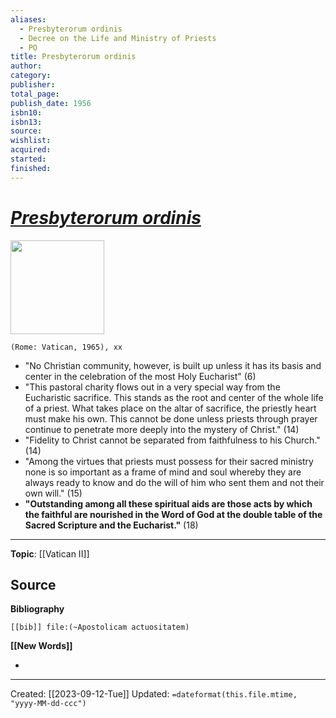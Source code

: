 ```yaml
---
aliases:
  - Presbyterorum ordinis
  - Decree on the Life and Ministry of Priests
  - PO
title: Presbyterorum ordinis
author: 
category: 
publisher: 
total_page: 
publish_date: 1956
isbn10: 
isbn13: 
source: 
wishlist: 
acquired: 
started: 
finished:
---
```

# *[Presbyterorum ordinis](https://www.vatican.va/archive/hist_councils/ii_vatican_council/documents/vat-ii_decree_19651207_presbyterorum-ordinis_en.html)*

<img src="{{coverUrl}}" width=150>

`(Rome: Vatican, 1965), xx`

- "No Christian community, however, is built up unless it has its basis and center in the celebration of the most Holy Eucharist" (6)
- "This pastoral charity flows out in a very special way from the Eucharistic sacrifice. This stands as the root and center of the whole life of a priest. What takes place on the altar of sacrifice, the priestly heart must make his own. This cannot be done unless priests through prayer continue to penetrate more deeply into the mystery of Christ." (14)
- "Fidelity to Christ cannot be separated from faithfulness to his Church." (14)
- "Among the virtues that priests must possess for their sacred ministry none is so important as a frame of mind and soul whereby they are always ready to know and do the will of him who sent them and not their own will." (15)
- **"Outstanding among all these spiritual aids are those acts by which the faithful are nourished in the Word of God at the double table of the Sacred Scripture and the Eucharist."** (18)

--- 
**Topic**: [[Vatican II]]

**Source**
- 

**Bibliography**

```query
[[bib]] file:(~Apostolicam actuositatem)
```
 

**[[New Words]]**

- 

---
Created: [[2023-09-12-Tue]]
Updated: `=dateformat(this.file.mtime, "yyyy-MM-dd-ccc")`
